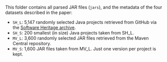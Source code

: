 This folder contains all parsed JAR files (`jars`), and the metadata of the four datasets described in the paper:

- `SH_L`: 5,147 randomly selected Java projects retrieved from GitHub via the [Software Heritage archive](https://www.softwareheritage.org/archive/).
- `SH_S`: 200 smallest (in size) Java projects taken from SH_L.
- `MV_L`: 3,600 randomly selected JAR files retrieved from the Maven Central repository.
- `MV_S`: 1,600 JAR files taken from MV_L. Just one version per project is kept. 